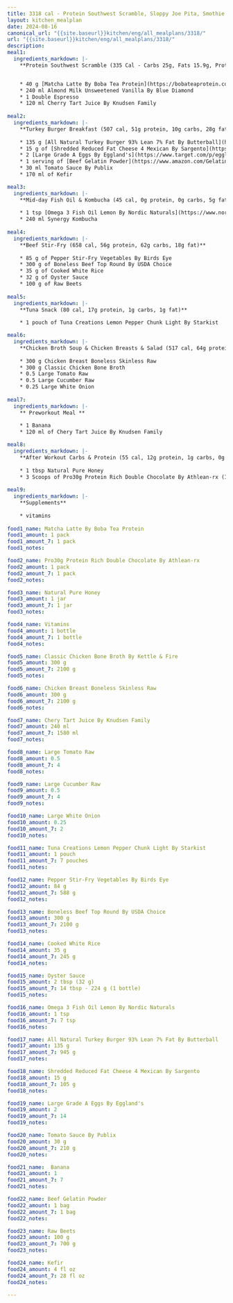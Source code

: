 ```yaml
---
title: 3318 cal - Protein Southwest Scramble, Sloppy Joe Pita, Smothie Bowl, Banana Protein Pancakes and Corn Pasta
layout: kitchen_mealplan
date: 2024-08-16
canonical_url: "{{site.baseurl}}kitchen/eng/all_mealplans/3318/"
url: "{{site.baseurl}}kitchen/eng/all_mealplans/3318/"
description: 
meal1:
  ingredients_markdown: |-
    **Protein Southwest Scramble (335 Cal - Carbs 25g, Fats 15.9g, Protein 24g)**


    * 40 g [Matcha Latte By Boba Tea Protein](https://bobateaprotein.com/products/matcha-latte)
    * 240 ml Almond Milk Unsweetened Vanilla By Blue Diamond
    * 1 Double Espresso
    * 120 ml Cherry Tart Juice By Knudsen Family
    
meal2: 
  ingredients_markdown: |-
    **Turkey Burger Breakfast (507 cal, 51g protein, 10g carbs, 28g fat)**
    
    * 135 g [All Natural Turkey Burger 93% Lean 7% Fat By Butterball](https://www.butterball.com/products/turkey-burgers/frozen-all-natural-white-meat-burgers)
    * 15 g of [Shredded Reduced Fat Cheese 4 Mexican By Sargento](https://www.sargento.com/our-cheese/shredded-cheese/sargento-shredded-reduced-fat-4-cheese-mexican-natural-cheese/)
    * 2 [Large Grade A Eggs By Eggland's](https://www.target.com/p/eggland-s-best-grade-a-large-eggs-18ct/-/A-50086853)
    * 1 serving of [Beef Gelatin Powder](https://www.amazon.com/Gelatin-Unflavored-Thickening-Pasture-Natural/dp/B0C35DQQM9/ref=sr_1_17_sspa?sr=8-17-spons&sp_csd=d2lkZ2V0TmFtZT1zcF9tdGY&psc=1) 
    * 30 ml Tomato Sauce By Publix
    * 170 ml of Kefir

meal3:
  ingredients_markdown: |-
    **Mid-day Fish Oil & Kombucha (45 cal, 0g protein, 0g carbs, 5g fat)**
    
    * 1 tsp [Omega 3 Fish Oil Lemon By Nordic Naturals](https://www.nordic.com/products/ultimate-omega/?variant=39472192192696)
    * 240 ml Synergy Kombucha
        
meal4: 
  ingredients_markdown: |-
    **Beef Stir-Fry (658 cal, 56g protein, 62g carbs, 18g fat)**
    
    * 85 g of Pepper Stir-Fry Vegetables By Birds Eye
    * 300 g of Boneless Beef Top Round By USDA Choice
    * 35 g of Cooked White Rice
    * 32 g of Oyster Sauce        
    * 100 g of Raw Beets
    
meal5: 
  ingredients_markdown: |-
    **Tuna Snack (80 cal, 17g protein, 1g carbs, 1g fat)**
    
    * 1 pouch of Tuna Creations Lemon Pepper Chunk Light By Starkist

meal6: 
  ingredients_markdown: |-
    **Chicken Broth Soup & Chicken Breasts & Salad (517 cal, 64g protein, 17g carbs, 23g fat)**
    
    * 300 g Chicken Breast Boneless Skinless Raw
    * 300 g Classic Chicken Bone Broth
    * 0.5 Large Tomato Raw
    * 0.5 Large Cucumber Raw
    * 0.25 Large White Onion
    
meal7: 
  ingredients_markdown: |-
    ** Preworkout Meal **
    
    * 1 Banana
    * 120 ml of Chery Tart Juice By Knudsen Family

meal8: 
  ingredients_markdown: |-
    **After Workout Carbs & Protein (55 cal, 12g protein, 1g carbs, 0g fat)**
    
    * 1 tbsp Natural Pure Honey
    * 3 Scoops of Pro30g Protein Rich Double Chocolate By Athlean-rx (10 min. after honey)
    
meal9:
  ingredients_markdown: |-
    **Supplements**
    
    * vitamins
    
food1_name: Matcha Latte By Boba Tea Protein
food1_amount: 1 pack
food1_amount_7: 1 pack
food1_notes: 

food2_name: Pro30g Protein Rich Double Chocolate By Athlean-rx
food2_amount: 1 pack
food2_amount_7: 1 pack
food2_notes: 

food3_name: Natural Pure Honey
food3_amount: 1 jar
food3_amount_7: 1 jar
food3_notes: 

food4_name: Vitamins
food4_amount: 1 bottle
food4_amount_7: 1 bottle 
food4_notes: 

food5_name: Classic Chicken Bone Broth By Kettle & Fire
food5_amount: 300 g
food5_amount_7: 2100 g
food5_notes: 

food6_name: Chicken Breast Boneless Skinless Raw
food6_amount: 300 g
food6_amount_7: 2100 g
food6_notes: 

food7_name: Chery Tart Juice By Knudsen Family
food7_amount: 240 ml
food7_amount_7: 1580 ml
food7_notes: 

food8_name: Large Tomato Raw
food8_amount: 0.5 
food8_amount_7: 4 
food8_notes: 

food9_name: Large Cucumber Raw
food9_amount: 0.5 
food9_amount_7: 4 
food9_notes: 

food10_name: Large White Onion
food10_amount: 0.25
food10_amount_7: 2
food10_notes: 

food11_name: Tuna Creations Lemon Pepper Chunk Light By Starkist
food11_amount: 1 pouch
food11_amount_7: 7 pouches
food11_notes: 

food12_name: Pepper Stir-Fry Vegetables By Birds Eye
food12_amount: 84 g
food12_amount_7: 588 g
food12_notes:

food13_name: Boneless Beef Top Round By USDA Choice
food13_amount: 300 g
food13_amount_7: 2100 g
food13_notes:

food14_name: Cooked White Rice
food14_amount: 35 g
food14_amount_7: 245 g
food14_notes:

food15_name: Oyster Sauce 
food15_amount: 2 tbsp (32 g)
food15_amount_7: 14 tbsp - 224 g (1 bottle)
food15_notes:

food16_name: Omega 3 Fish Oil Lemon By Nordic Naturals
food16_amount: 1 tsp
food16_amount_7: 7 tsp
food16_notes:

food17_name: All Natural Turkey Burger 93% Lean 7% Fat By Butterball
food17_amount: 135 g
food17_amount_7: 945 g
food17_notes:

food18_name: Shredded Reduced Fat Cheese 4 Mexican By Sargento
food18_amount: 15 g
food18_amount_7: 105 g
food18_notes: 

food19_name: Large Grade A Eggs By Eggland's
food19_amount: 2
food19_amount_7: 14
food19_notes:

food20_name: Tomato Sauce By Publix
food20_amount: 30 g
food20_amount_7: 210 g
food20_notes:

food21_name:  Banana
food21_amount: 1 
food21_amount_7: 7
food21_notes:

food22_name: Beef Gelatin Powder
food22_amount: 1 bag
food22_amount_7: 1 bag
food22_notes:

food23_name: Raw Beets
food23_amount: 100 g
food23_amount_7: 700 g
food23_notes:

food24_name: Kefir
food24_amount: 4 fl oz
food24_amount_7: 28 fl oz 
food24_notes:

---
```

